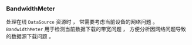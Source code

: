 ### BandwidthMeter

处理在线 `DataSource` 资源时 ， 常需要考虑当前设备的网络问题 。 `BandwidthMeter` 用于检测当前数据下载的带宽问题 ， 方便分析因网络问题导致的数据源下载问题 。
